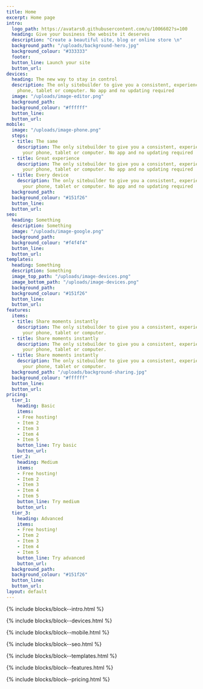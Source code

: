 ```yaml
---
title: Home
excerpt: Home page
intro:
  logo_path: https://avatars0.githubusercontent.com/u/1006602?s=100
  heading: Give your business the website it deserves
  description: "Create a beautiful site, blog or online store \n"
  background_path: "/uploads/background-hero.jpg"
  background_colour: "#333333"
  footer: 
  button_line: Launch your site
  button_url: 
devices:
  heading: The new way to stay in control
  description: The only sitebuilder to give you a consistent, experience across your
    phone, tablet or computer. No app and no updating required
  image: "/uploads/image-editor.png"
  background_path: 
  background_colour: "#ffffff"
  button_line: 
  button_url: 
mobile:
  image: "/uploads/image-phone.png"
  steps:
  - title: The same
    description: The only sitebuilder to give you a consistent, experience across
      your phone, tablet or computer. No app and no updating required
  - title: Great experience
    description: The only sitebuilder to give you a consistent, experience across
      your phone, tablet or computer. No app and no updating required
  - title: Every device
    description: The only sitebuilder to give you a consistent, experience across
      your phone, tablet or computer. No app and no updating required
  background_path: 
  background_colour: "#151f26"
  button_line: 
  button_url: 
seo:
  heading: Something
  description: Something
  image: "/uploads/image-google.png"
  background_path: 
  background_colour: "#f4f4f4"
  button_line: 
  button_url: 
templates:
  heading: Something
  description: Something
  image_top_path: "/uploads/image-devices.png"
  image_bottom_path: "/uploads/image-devices.png"
  background_path: 
  background_colour: "#151f26"
  button_line: 
  button_url: 
features:
  items:
  - title: Share moments instantly
    description: The only sitebuilder to give you a consistent, experience across
      your phone, tablet or computer.
  - title: Share moments instantly
    description: The only sitebuilder to give you a consistent, experience across
      your phone, tablet or computer.
  - title: Share moments instantly
    description: The only sitebuilder to give you a consistent, experience across
      your phone, tablet or computer.
  background_path: "/uploads/background-sharing.jpg"
  background_colour: "#ffffff"
  button_line: 
  button_url: 
pricing:
  tier_1:
    heading: Basic
    items:
    - Free hosting!
    - Item 2
    - Item 3
    - Item 4
    - Item 5
    button_line: Try basic
    button_url: 
  tier_2:
    heading: Medium
    items:
    - Free hosting!
    - Item 2
    - Item 3
    - Item 4
    - Item 5
    button_line: Try medium
    button_url: 
  tier_3:
    heading: Advanced
    items:
    - Free hosting!
    - Item 2
    - Item 3
    - Item 4
    - Item 5
    button_line: Try advanced
    button_url: 
  background_path: 
  background_colour: "#151f26"
  button_line: 
  button_url: 
layout: default
---
```


{% include blocks/block--intro.html %}

{% include blocks/block--devices.html %}

{% include blocks/block--mobile.html %}

{% include blocks/block--seo.html %}

{% include blocks/block--templates.html %}

{% include blocks/block--features.html %}

{% include blocks/block--pricing.html %}
